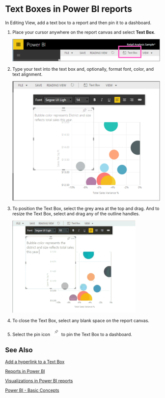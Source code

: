 ﻿<properties
   pageTitle="Text Boxes in Power BI reports"
   description="Text Boxes in Power BI reports"
   services="powerbi"
   documentationCenter=""
   authors="mihart"
   manager="mblythe"
   editor=""
   tags=""/>

<tags
   ms.service="powerbi"
   ms.devlang="NA"
   ms.topic="article"
   ms.tgt_pltfrm="NA"
   ms.workload="powerbi"
   ms.date="10/14/2015"
   ms.author="mihart"/>
# Text Boxes in Power BI reports

In Editing View, add a text box to a report and then pin it to a dashboard. 

1.  Place your cursor anywhere on the report canvas and select **Text Box**.

    ![](media/powerbi-service-text-boxes-in-reports/PBI_textBox.png)

2.  Type your text into the text box and, optionally, format font, color, and text alignment. 

    ![](media/powerbi-service-text-boxes-in-reports/PBI_textBox2.png)

3.  To position the Text Box, select the grey area at the top and drag. And to resize the Text Box, select and drag any of the outline handles. 

    ![](media/powerbi-service-text-boxes-in-reports/TextBoxSmaller.gif)

4.  To close the Text Box, select any blank space on the report canvas.

5.  Select the pin icon  ![](media/powerbi-service-text-boxes-in-reports/PBI_PinTile.png) to pin the Text Box to a dashboard. 

## See Also

[Add a hyperlink to a Text Box](powerbi-service-add-a-hyperlink-to-a-text-box.md)

[Reports in Power BI](powerbi-service-reports.md)

[Visualizations in Power BI reports](powerbi-service-visualizations-for-reports.md)

[Power BI - Basic Concepts](powerbi-service-basic-concepts.md)
